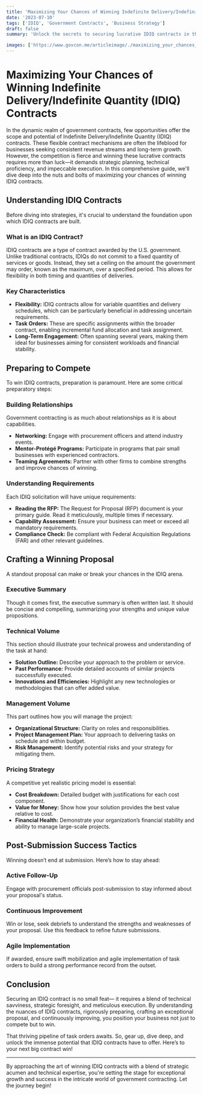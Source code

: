 ```yaml
---
title: 'Maximizing Your Chances of Winning Indefinite Delivery/Indefinite Quantity (IDIQ) Contracts'
date: '2023-07-10'
tags: ['IDIQ', 'Government Contracts', 'Business Strategy']
draft: false
summary: 'Unlock the secrets to securing lucrative IDIQ contracts in the competitive world of government contracting. This comprehensive guide offers advanced strategies, tips, and real-life examples to help you maximize your chances of success.'

images: ['https://www.govcon.me/articleimage/./maximizing_your_chances_of_winning_indefinite_deliveryindefinite_quantity_idiq_contracts.webp']
---
```


# Maximizing Your Chances of Winning Indefinite Delivery/Indefinite Quantity (IDIQ) Contracts

In the dynamic realm of government contracts, few opportunities offer the scope and potential of Indefinite Delivery/Indefinite Quantity (IDIQ) contracts. These flexible contract mechanisms are often the lifeblood for businesses seeking consistent revenue streams and long-term growth. However, the competition is fierce and winning these lucrative contracts requires more than luck—it demands strategic planning, technical proficiency, and impeccable execution. In this comprehensive guide, we'll dive deep into the nuts and bolts of maximizing your chances of winning IDIQ contracts.

## Understanding IDIQ Contracts

Before diving into strategies, it's crucial to understand the foundation upon which IDIQ contracts are built.

### What is an IDIQ Contract?

IDIQ contracts are a type of contract awarded by the U.S. government. Unlike traditional contracts, IDIQs do not commit to a fixed quantity of services or goods. Instead, they set a ceiling on the amount the government may order, known as the maximum, over a specified period. This allows for flexibility in both timing and quantities of deliveries.

### Key Characteristics

- **Flexibility:** IDIQ contracts allow for variable quantities and delivery schedules, which can be particularly beneficial in addressing uncertain requirements.
- **Task Orders:** These are specific assignments within the broader contract, enabling incremental fund allocation and task assignment.
- **Long-Term Engagement:** Often spanning several years, making them ideal for businesses aiming for consistent workloads and financial stability.

## Preparing to Compete

To win IDIQ contracts, preparation is paramount. Here are some critical preparatory steps:

### Building Relationships

Government contracting is as much about relationships as it is about capabilities.

- **Networking:** Engage with procurement officers and attend industry events.
- **Mentor-Protégé Programs:** Participate in programs that pair small businesses with experienced contractors.
- **Teaming Agreements:** Partner with other firms to combine strengths and improve chances of winning.

### Understanding Requirements

Each IDIQ solicitation will have unique requirements:

- **Reading the RFP:** The Request for Proposal (RFP) document is your primary guide. Read it meticulously, multiple times if necessary.
- **Capability Assessment:** Ensure your business can meet or exceed all mandatory requirements.
- **Compliance Check:** Be compliant with Federal Acquisition Regulations (FAR) and other relevant guidelines.

## Crafting a Winning Proposal

A standout proposal can make or break your chances in the IDIQ arena.

### Executive Summary

Though it comes first, the executive summary is often written last. It should be concise and compelling, summarizing your strengths and unique value propositions.

### Technical Volume

This section should illustrate your technical prowess and understanding of the task at hand:

- **Solution Outline:** Describe your approach to the problem or service.
- **Past Performance:** Provide detailed accounts of similar projects successfully executed.
- **Innovations and Efficiencies:** Highlight any new technologies or methodologies that can offer added value.

### Management Volume

This part outlines how you will manage the project:

- **Organizational Structure:** Clarity on roles and responsibilities.
- **Project Management Plan:** Your approach to delivering tasks on schedule and within budget.
- **Risk Management:** Identify potential risks and your strategy for mitigating them.

### Pricing Strategy

A competitive yet realistic pricing model is essential:

- **Cost Breakdown:** Detailed budget with justifications for each cost component.
- **Value for Money:** Show how your solution provides the best value relative to cost.
- **Financial Health:** Demonstrate your organization’s financial stability and ability to manage large-scale projects.

## Post-Submission Success Tactics

Winning doesn’t end at submission. Here’s how to stay ahead:

### Active Follow-Up

Engage with procurement officials post-submission to stay informed about your proposal's status.

### Continuous Improvement

Win or lose, seek debriefs to understand the strengths and weaknesses of your proposal. Use this feedback to refine future submissions.

### Agile Implementation

If awarded, ensure swift mobilization and agile implementation of task orders to build a strong performance record from the outset.

## Conclusion

Securing an IDIQ contract is no small feat— it requires a blend of technical savviness, strategic foresight, and meticulous execution. By understanding the nuances of IDIQ contracts, rigorously preparing, crafting an exceptional proposal, and continuously improving, you position your business not just to compete but to win.

That thriving pipeline of task orders awaits. So, gear up, dive deep, and unlock the immense potential that IDIQ contracts have to offer. Here’s to your next big contract win!

---

By approaching the art of winning IDIQ contracts with a blend of strategic acumen and technical expertise, you're setting the stage for exceptional growth and success in the intricate world of government contracting. Let the journey begin!